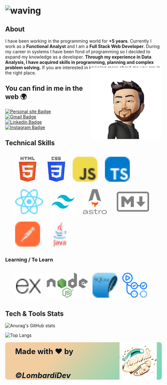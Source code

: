 
# ![waving](https://capsule-render.vercel.app/api?type=waving&height=230&text=Hi!%20I'm%20Matias%20Lombardi&fontAlign=50&fontAlignY=30&color=32:F2CDA0,100:6AD9B9&fontColor=041422&desc=Full%20Stack%20Web%20Developer%20and%20Functional%20Analist&descSize=25&descAlignY=51&descAlign=50&animation=fadeIn)

## About

I have been working in the programming world for **+5 years**. Currently I work as a **Functional Analyst** and I am a **Full Stack Web Developer**. During my career in systems I have been fond of programming so I decided to expand my knowledge as a developer. **Through my experience in Data Analysis, I have acquired skills in programming, planning and complex problem solving.**
If you are interested in knowing more about me you are in the right place.

<img align='right' style='position: relative; margin-top: -40px' src="./assets/mati_avatar.png" width="230">

## You can find in me in the web 🌍

[![Personal site Badge](https://img.shields.io/badge/-lombardiDev-6AD9B9?style=social-square&labelColor=6AD9B9&logo=circuitverse&logoColor=black&link=https://linkedin.com/in/mnlombardi)](https://linkedin.com/in/mnlombardi)<br/>
[![Gmail Badge](https://img.shields.io/badge/lombardiDev-c14438?style=social-square&logo=Gmail&logoColor=white&link=mailto:contactos@lombardidev.ar)](mailto:contactos@lombardidev.ar)<br/>
[![Linkedin Badge](https://img.shields.io/badge/-mnlombardi-blue?style=social-square&logo=Linkedin&logoColor=white&link=https://www.linkedin.com/in/mnlombardi/)](https://www.linkedin.com/in/mnlombardi/)<br/>
[![Instagram Badge](https://img.shields.io/badge/-@lombardimn-e4405f?style=social-square&labelColor=f94877&logo=instagram&logoColor=white&link=https://linkedin.com/in/mnlombardi)](https://linkedin.com/in/mnlombardi)


## Technical Skills

<div style="display: flex; gap: 1.5rem; flex-wrap: wrap; margin: 2rem">
    <img src="./assets/logos/html.svg" style="height: 5rem;" title="HTML5" alt="HTML5" />
    <img src="./assets/logos/css.svg" style="height: 5rem;" title="CSS3" alt="CSS3" />
    <img src="./assets/logos/javascript.svg" style="height: 5rem; border-radius: .5rem;" title="JavaScript" alt="JavaScript" />
    <img src="./assets/logos/typescript.svg" style="height: 5rem;" title="TypeScript" alt="TypeScript" />
    <img src="./assets/logos/react.svg" style="height: 5rem;" title="React" alt="React" />
    <img src="./assets/logos/tailwind.svg" style="height: 5rem;" title="Tailwind CSS" alt="Tailwind CSS" />
    <img src="./assets/logos/astro.svg" style="height: 5rem;" title="Astro" alt="Astro" />
    <img src="./assets/logos/markdown.svg" style="height: 4rem; margin: .5rem;" title="MarkDown" alt="MarkDown" />
    <img src="./assets/logos/postman.svg" style="height: 5rem;" title="PostMan" alt="PostMan" />
    <img src="./assets/logos/java.svg" style="height: 5rem; background-color: white; border-radius: .5rem;" title="Java" alt="Java" />
</div>

### Learning / To Learn

<div style="display: flex; gap: 1rem; flex-wrap: wrap; margin: 2rem">
    <img src="./assets/logos/express.svg" style="height: 5rem; border-radius: .5rem; background-color: white; padding: .2rem;" title="Express" alt="Express" />
    <img src="./assets/logos/node.svg" style="height: 5rem;" title="Nodejs" alt="Nodejs" />
    <img src="./assets/logos/sqlite.svg" style="height: 5rem;" title="SQLite" alt="SQLite" />
    <img src="./assets/logos/github_actions.png" style="height: 5rem;" title="GitHub Actions" alt="GitHub Actions" />
</div>

## Tech & Tools Stats

![Anurag's GitHub stats](https://github-readme-stats.vercel.app/api?username=lombardimn&show_icons=true&bg_color=32deg,f2cda0,6ad9b9&text_color=041422&title_color=041422&text_bold=true&rank_icon=github)

![Top Langs](https://github-readme-stats.vercel.app/api/top-langs/?username=lombardimn&hide_progress=false&bg_color=32deg,f2cda0,6ad9b9&text_color=041422&title_color=041422&text_bold=true)

<div style="height: 120px; border-radius: .5rem; background: linear-gradient(135deg, #f2cda0 32%, #6ad9b9); display: flex; align-items: center; justify-content: space-between">
  <div style="display: flex; flex-direction: column; align-items: start; margin-top: 1rem">
    <p style="color: #041422; font-size: 1.5rem; font-weight: bold; margin-left: 2rem">
      Made with ❤️ by
    </p>
    <p style="color: #041422; font-size: 1.5rem; font-weight: bold; font-style: italic; margin-left: 2rem">
      &copy;LombardiDev
    </p>
  </div>
  <img style='margin: 16px;' src="./assets/logomain.webp" width="120">
</div>